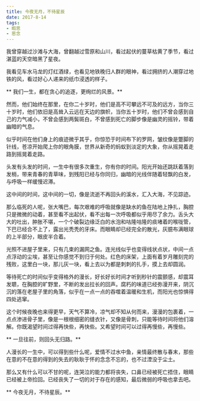 ```yaml
---
title: 今夜无月，不待星辰
date: 2017-8-14
tags: 
- 暇思
- 思念
---
```


我曾穿越过沙滩与大海，曾翻越过雪原和山川，看过起伏的蔓草枯黄了季节，看过湛蓝的天空暗黑了星夜。

我看见车水马龙的灯红酒绿，也看见地铁晚归人群的眼神，看过拥挤的人潮穿过地铁的风，看过好心人递来的纸巾浸透的样子。

** 我们一生，都在贪心的追逐，更绚烂的风景。**

然而，他们始终在那里，在你二十岁时，他们是高不可攀远不可及的远方，当你三十岁时，他们依旧是高耸入云远在天边的旗帜，当你五十岁时，他们不曾会感到自己的力气减小，不曾会感到两鬓斑白，不曾感到死亡的脚步像是幽灵的摇铃，带着幽暗的气息。

似乎时间在他们身上的痕迹微乎其乎，你惊恐于时间布下的罗网，皱纹像是蹩脚的针线，苍凉开始爬上你的眼角膜，世界从新奇的蚂蚁到淡定的大象，你从摇晃着走路到摇晃着走路。
<!--more--> 
头发有头发的时间，一生中有很多次重生，你有你的时间。阳光开始还跳跃着落到发梢，带来青春的青草味，到残阳已经与你同归，幽暗的光线伴随着轻飘的白发，与呼吸一样缓慢迟滞。

这中间的时间，这中间的一切，像是流逝不再回头的溪水，汇入大海，不见踪迹。


那么临死的人呢，张大嘴巴，每次艰难的呼吸就像是缺水的鱼在陆地上挣扎，胸腔只是微微的动着，甚至看不出起伏，看不出每一次呼吸都似乎用尽了余力。舌头大大的吐出，肿胀不堪，一个个破裂边缘泛白的水泡和咕隆咕隆的痰堵着的喉咙管，下巴已经合不上了，露出光秃秃的牙床。而眼睛却已经完全的散光，灰臆布满眼球的上半部分，眼皮半合着。

光照不进屋子里来，只有几束的漏网之鱼。连光线似乎也变得线状点状，中间一点点浮动的尘埃，甚至让你感觉不到归于何处。红色的床架，上面有着岁月雕刻完的残败，这里白一块，那儿灰一块，看上去以为都是刺刺的扎手，摸上去却圆润。

等待死亡的时间似乎变得格外的漫长，好长好长时间才听到秒针的震颤感，却震耳发聩，在胸腔的旷野里，不断的发出拉长的回声。腐朽的味道已经弥漫开来，阴沉沉的落在老屋子里的角落，似乎在一点一点的吞噬着温暖和生机，而阳光也惊惧得四处逃窜。

这个时候夜晚也来得更早，天气不算冷，凉气却不知从何而来，漫漫的包裹着，一点点渗进骨子里，像是一根根细密的缝衣针，又像是骨刺，只能等待时间将他们溶解。你既渴望时间过得再快些，再快些。又希望时间可以过得再慢些，再慢些。

** 一旦往前，则回头无归路。**

人漫长的一生中，可以得到些什么呢，爱情不过水中鱼，亲情最终散与春末，那些在意的不在意的得到的失去的耿耿于怀的念念不忘的，也不过湮没于尘土。

那么又有什么可以不甘的呢，连哭泣的能力都将丧失，口鼻已经被死亡捂住，眼睛已经被上帝捡回。已经丧失了一切的对于存在的感知，最后微弱的呼吸也拿去吧。

** 今夜无月，不待星辰。**